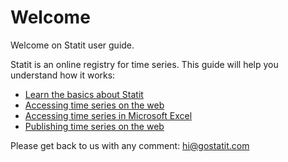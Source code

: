 # Welcome

Welcome on Statit user guide.

Statit is an online registry for time series. This guide will help you understand how it works:

* [Learn the basics about Statit](basics.md)
* [Accessing time series on the web](access-web.md)
* [Accessing time series in Microsoft Excel](access-excel.md)
* [Publishing time series on the web](publish-web.md)

Please get back to us with any comment: [hi@gostatit.com](mailto:hi@gostatit.com)
